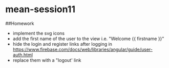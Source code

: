 # mean-session11

##Homework
* implement the svg icons
* add the first name of the user to the view i.e. "Welcome {{ firstname }}"
* hide the login and register links after logging in https://www.firebase.com/docs/web/libraries/angular/guide/user-auth.html
* replace them with a "logout' link
